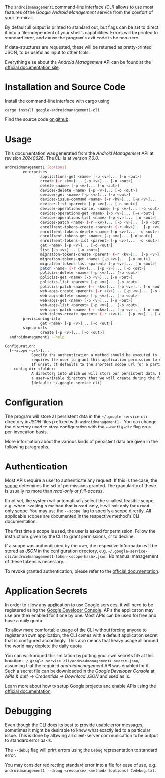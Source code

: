 <!---
DO NOT EDIT !
This file was generated automatically from 'src/generator/templates/cli/README.md.mako'
DO NOT EDIT !
-->
The `androidmanagement1` command-line interface *(CLI)* allows to use most features of the *Google Android Management* service from the comfort of your terminal.

By default all output is printed to standard out, but flags can be set to direct it into a file independent of your shell's
capabilities. Errors will be printed to standard error, and cause the program's exit code to be non-zero.

If data-structures are requested, these will be returned as pretty-printed JSON, to be useful as input to other tools.

Everything else about the *Android Management* API can be found at the
[official documentation site](https://developers.google.com/android/management).

# Installation and Source Code

Install the command-line interface with cargo using:

```bash
cargo install google-androidmanagement1-cli
```

Find the source code [on github](https://github.com/Byron/google-apis-rs/tree/main/gen/androidmanagement1-cli).

# Usage

This documentation was generated from the *Android Management* API at revision *20240626*. The CLI is at version *7.0.0*.

```bash
androidmanagement1 [options]
        enterprises
                applications-get <name> [-p <v>]... [-o <out>]
                create (-r <kv>)... [-p <v>]... [-o <out>]
                delete <name> [-p <v>]... [-o <out>]
                devices-delete <name> [-p <v>]... [-o <out>]
                devices-get <name> [-p <v>]... [-o <out>]
                devices-issue-command <name> (-r <kv>)... [-p <v>]... [-o <out>]
                devices-list <parent> [-p <v>]... [-o <out>]
                devices-operations-cancel <name> [-p <v>]... [-o <out>]
                devices-operations-get <name> [-p <v>]... [-o <out>]
                devices-operations-list <name> [-p <v>]... [-o <out>]
                devices-patch <name> (-r <kv>)... [-p <v>]... [-o <out>]
                enrollment-tokens-create <parent> (-r <kv>)... [-p <v>]... [-o <out>]
                enrollment-tokens-delete <name> [-p <v>]... [-o <out>]
                enrollment-tokens-get <name> [-p <v>]... [-o <out>]
                enrollment-tokens-list <parent> [-p <v>]... [-o <out>]
                get <name> [-p <v>]... [-o <out>]
                list [-p <v>]... [-o <out>]
                migration-tokens-create <parent> (-r <kv>)... [-p <v>]... [-o <out>]
                migration-tokens-get <name> [-p <v>]... [-o <out>]
                migration-tokens-list <parent> [-p <v>]... [-o <out>]
                patch <name> (-r <kv>)... [-p <v>]... [-o <out>]
                policies-delete <name> [-p <v>]... [-o <out>]
                policies-get <name> [-p <v>]... [-o <out>]
                policies-list <parent> [-p <v>]... [-o <out>]
                policies-patch <name> (-r <kv>)... [-p <v>]... [-o <out>]
                web-apps-create <parent> (-r <kv>)... [-p <v>]... [-o <out>]
                web-apps-delete <name> [-p <v>]... [-o <out>]
                web-apps-get <name> [-p <v>]... [-o <out>]
                web-apps-list <parent> [-p <v>]... [-o <out>]
                web-apps-patch <name> (-r <kv>)... [-p <v>]... [-o <out>]
                web-tokens-create <parent> (-r <kv>)... [-p <v>]... [-o <out>]
        provisioning-info
                get <name> [-p <v>]... [-o <out>]
        signup-urls
                create [-p <v>]... [-o <out>]
  androidmanagement1 --help

Configuration:
  [--scope <url>]...
            Specify the authentication a method should be executed in. Each scope
            requires the user to grant this application permission to use it.
            If unset, it defaults to the shortest scope url for a particular method.
  --config-dir <folder>
            A directory into which we will store our persistent data. Defaults to
            a user-writable directory that we will create during the first invocation.
            [default: ~/.google-service-cli]

```

# Configuration

The program will store all persistent data in the `~/.google-service-cli` directory in *JSON* files prefixed with `androidmanagement1-`.  You can change the directory used to store configuration with the `--config-dir` flag on a per-invocation basis.

More information about the various kinds of persistent data are given in the following paragraphs.

# Authentication

Most APIs require a user to authenticate any request. If this is the case, the [scope][scopes] determines the
set of permissions granted. The granularity of these is usually no more than *read-only* or *full-access*.

If not set, the system will automatically select the smallest feasible scope, e.g. when invoking a
method that is read-only, it will ask only for a read-only scope.
You may use the `--scope` flag to specify a scope directly.
All applicable scopes are documented in the respective method's CLI documentation.

The first time a scope is used, the user is asked for permission. Follow the instructions given
by the CLI to grant permissions, or to decline.

If a scope was authenticated by the user, the respective information will be stored as *JSON* in the configuration
directory, e.g. `~/.google-service-cli/androidmanagement1-token-<scope-hash>.json`. No manual management of these tokens
is necessary.

To revoke granted authentication, please refer to the [official documentation][revoke-access].

# Application Secrets

In order to allow any application to use Google services, it will need to be registered using the
[Google Developer Console][google-dev-console]. APIs the application may use are then enabled for it
one by one. Most APIs can be used for free and have a daily quota.

To allow more comfortable usage of the CLI without forcing anyone to register an own application, the CLI
comes with a default application secret that is configured accordingly. This also means that heavy usage
all around the world may deplete the daily quota.

You can workaround this limitation by putting your own secrets file at this location:
`~/.google-service-cli/androidmanagement1-secret.json`, assuming that the required *androidmanagement* API
was enabled for it. Such a secret file can be downloaded in the *Google Developer Console* at
*APIs & auth -> Credentials -> Download JSON* and used as is.

Learn more about how to setup Google projects and enable APIs using the [official documentation][google-project-new].


# Debugging

Even though the CLI does its best to provide usable error messages, sometimes it might be desirable to know
what exactly led to a particular issue. This is done by allowing all client-server communication to be
output to standard error *as-is*.

The `--debug` flag will print errors using the `Debug` representation to standard error.

You may consider redirecting standard error into a file for ease of use, e.g. `androidmanagement1 --debug <resource> <method> [options] 2>debug.txt`.


[scopes]: https://developers.google.com/+/api/oauth#scopes
[revoke-access]: http://webapps.stackexchange.com/a/30849
[google-dev-console]: https://console.developers.google.com/
[google-project-new]: https://developers.google.com/console/help/new/
